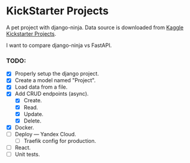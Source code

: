 # KickStarter Projects


A pet project with django-ninja.
Data source is downloaded from [Kaggle Kickstarter Projects](https://www.kaggle.com/datasets/ulrikthygepedersen/kickstarter-projects).

I want to compare django-ninja vs FastAPI.


### TODO:
- [x] Properly setup the django project.
- [x] Create a model named "Project".
- [x] Load data from a file.
- [x] Add CRUD endpoints (async).
  - [x] Create.
  - [x] Read.
  - [x] Update.
  - [x] Delete.
- [x] Docker.
- [ ] Deploy — Yandex Cloud.
  - [ ] Traefik config for production.
- [ ] React.
- [ ] Unit tests.
